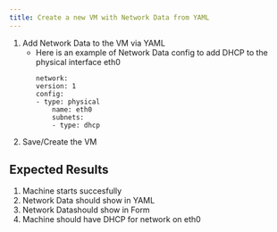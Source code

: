 ```yaml
---
title: Create a new VM with Network Data from YAML	
---
```

1. Add Network Data to the VM via YAML
    - Here is an example of Network Data config to add DHCP to the physical interface eth0
        ```
        network:
        version: 1
        config:
        - type: physical
            name: eth0
            subnets:
            - type: dhcp
        ```
1. Save/Create the VM

## Expected Results
1. Machine starts succesfully
1. Network Data should show in YAML
1. Network Datashould show in Form
1. Machine should have DHCP for network on eth0